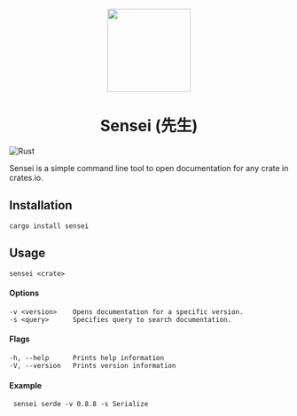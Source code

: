 <div align="center">
  <br>
  <img src="https://raw.githubusercontent.com/edfloreshz/sensei/main/assets/logo/logo.png" width="150" />

  <h1>Sensei (先生)</h1>
</div>

![Rust](https://github.com/edfloreshz/sensei/workflows/Rust/badge.svg?branch=main)

Sensei is a simple command line tool to open documentation for any crate in crates.io. 

## Installation
```
cargo install sensei
```

## Usage 

```
sensei <crate> 
```

#### Options

```
-v <version>    Opens documentation for a specific version. 
-s <query>      Specifies query to search documentation. 
```

#### Flags
```
-h, --help      Prints help information
-V, --version   Prints version information
``` 


#### Example
```
 sensei serde -v 0.8.8 -s Serialize 
```

